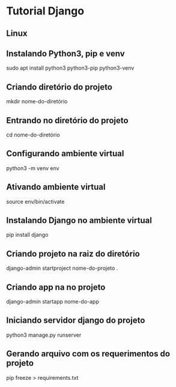 # Tutorial Django

## Linux
## Instalando Python3, pip e venv
sudo apt install python3 python3-pip python3-venv

## Criando diretório do projeto
mkdir nome-do-diretório

## Entrando no diretório do projeto
cd nome-do-diretório

## Configurando ambiente virtual
python3 -m venv env

## Ativando ambiente virtual
source env/bin/activate

## Instalando Django no ambiente virtual
pip install django

## Criando projeto na raiz do diretório
django-admin startproject nome-do-projeto .

## Criando app na no projeto
django-admin startapp nome-do-app

## Iniciando servidor django do projeto
python3 manage.py runserver

## Gerando arquivo com os requerimentos do projeto
pip freeze > requirements.txt
